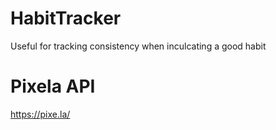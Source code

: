 # HabitTracker
Useful for tracking consistency when inculcating a good habit

# Pixela API
https://pixe.la/
